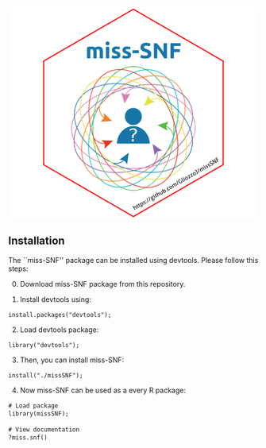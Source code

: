 ![miss-SNF logo](./man/figures/miss-SNF_logo.svg)

## Installation

The ``miss-SNF'' package can be installed using devtools. Please
follow this steps:

0. Download miss-SNF package from this repository.

1. Install devtools using:

```
install.packages("devtools");
```

2. Load devtools package:

```
library("devtools");
```

3. Then, you can install miss-SNF:

```
install("./missSNF");
```

4. Now miss-SNF can be used as a every R package:

```
# Load package
library(missSNF);

# View documentation
?miss.snf()
```
